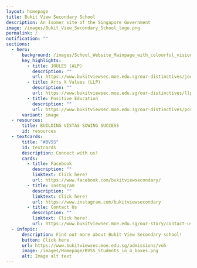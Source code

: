```yaml
---
layout: homepage
title: Bukit View Secondary School
description: An Isomer site of the Singapore Government
image: /images/Bukit_View_Secondary_School_logo.png
permalink: /
notification: ""
sections:
  - hero:
      background: /images/School_Website_Mainpage_with_colourful_vision_smaller.png
      key_highlights:
        - title: JOULES (ALP)
          description: ""
          url: https://www.bukitviewsec.moe.edu.sg/our-distinctives/joules-alp/
        - title: Arts X Values (LLP)
          description: ""
          url: https://www.bukitviewsec.moe.edu.sg/our-distinctives/llp/
        - title: Positive Education
          description: ""
          url: https://www.bukitviewsec.moe.edu.sg/our-distinctives/pos-education/
      variant: image
  - resources:
      title: BUILDING VISTAS SOWING SUCCESS
      id: resources
  - textcards:
      title: "#BVSS"
      id: textcards
      description: Connect with us!
      cards:
        - title: Facebook
          description: ""
          linktext: Click here!
          url: https://www.facebook.com/bukitviewsecondary/
        - title: Instagram
          description: ""
          linktext: Click here!
          url: https://www.instagram.com/bukitviewsecondary
        - title: Contact Us
          description: ""
          linktext: Click here!
          url: https://www.bukitviewsec.moe.edu.sg/our-story/contact-us/
  - infopic:
      description: Find out more about Bukit View Secondary school!
      button: Click here
      url: https://www.bukitviewsec.moe.edu.sg/admissions/voh
      image: /images/Homepage/BVSS_Students_in_4_boxes.png
      alt: Image alt text
---
```


